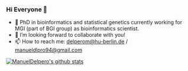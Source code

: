 ### Hi Everyone 👋


- 🔭 PhD in bioinformatics and statistical genetics currently working for MGI (part of BGI group) as bioinformatics scientist.
- 👯 I’m looking forward to collaborate with you!
- 📫 How to reach me: delperom@hu-berlin.de / manueldlpro94@gmail.com 

[![ManuelDelpero's github stats](https://github-readme-stats.vercel.app/api?username=ManuelDelpero)](https://github.com/ManuelDelpero/github-readme-stats)
